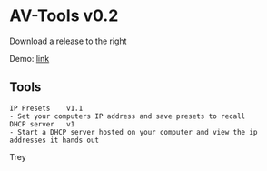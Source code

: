 # AV-Tools v0.2

Download a release to the right

Demo: [link](https://trey.app/html/av/ip.html)

## Tools
```
IP Presets    v1.1
- Set your computers IP address and save presets to recall
DHCP server   v1
- Start a DHCP server hosted on your computer and view the ip addresses it hands out
```

Trey
